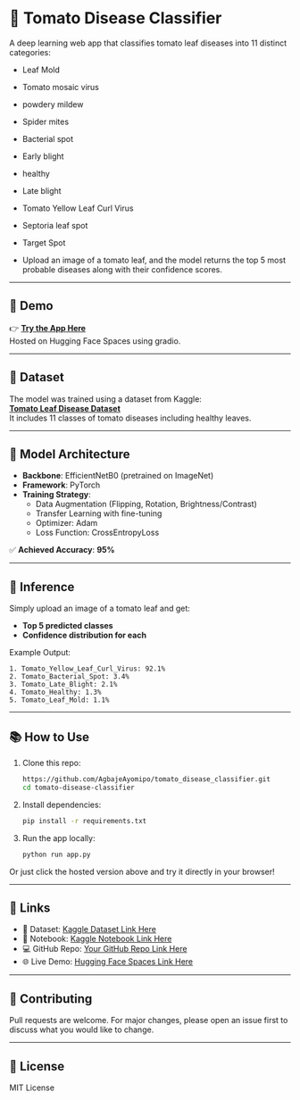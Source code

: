 # 🍅 Tomato Disease Classifier

A deep learning web app that classifies tomato leaf diseases into 11 distinct categories:
   * Leaf Mold
   * Tomato mosaic virus
   * powdery mildew
   * Spider mites
   * Bacterial spot
   * Early blight
   * healthy
   * Late blight
   * Tomato Yellow Leaf Curl Virus
   * Septoria leaf spot
   * Target Spot
   
* Upload an image of a tomato leaf, and the model returns the top 5 most probable diseases along with their confidence scores.

---

## 🚀 Demo

👉 **[Try the App Here](https://huggingface.co/spaces/AyoAgbaje/tomato_disease_classifier)**  
Hosted on Hugging Face Spaces using gradio.

---

## 📂 Dataset

The model was trained using a dataset from Kaggle:  
**[Tomato Leaf Disease Dataset](https://www.kaggle.com/datasets/cookiefinder/tomato-disease-multiple-sources)**  
It includes 11 classes of tomato diseases including healthy leaves.

---

## 🧠 Model Architecture

- **Backbone**: EfficientNetB0 (pretrained on ImageNet)  
- **Framework**: PyTorch  
- **Training Strategy**:  
  - Data Augmentation (Flipping, Rotation, Brightness/Contrast)
  - Transfer Learning with fine-tuning
  - Optimizer: Adam  
  - Loss Function: CrossEntropyLoss

✅ **Achieved Accuracy**: **95%**

---

## 🧪 Inference

Simply upload an image of a tomato leaf and get:
- **Top 5 predicted classes**
- **Confidence distribution for each**

Example Output:
```
1. Tomato_Yellow_Leaf_Curl_Virus: 92.1%
2. Tomato_Bacterial_Spot: 3.4%
3. Tomato_Late_Blight: 2.1%
4. Tomato_Healthy: 1.3%
5. Tomato_Leaf_Mold: 1.1%
```

---

## 📚 How to Use

1. Clone this repo:
   ```bash
   https://github.com/AgbajeAyomipo/tomato_disease_classifier.git
   cd tomato-disease-classifier
   ```

2. Install dependencies:
   ```bash
   pip install -r requirements.txt
   ```

3. Run the app locally:
   ```bash
   python run app.py
   ```

Or just click the hosted version above and try it directly in your browser!

---

## 🔗 Links

- 📁 Dataset: [Kaggle Dataset Link Here](https://www.kaggle.com/datasets/cookiefinder/tomato-disease-multiple-sources)  
- 📓 Notebook: [Kaggle Notebook Link Here](https://www.kaggle.com/code/agbajeayomipo/disease-classifier-efficientnetb0-acc-95)  
- 💻 GitHub Repo: [Your GitHub Repo Link Here](https://github.com/AgbajeAyomipo/tomato_disease_classifier.git)  
- 🌐 Live Demo: [Hugging Face Spaces Link Here](https://huggingface.co/spaces/AyoAgbaje/tomato_disease_classifier)

---

## 🙌 Contributing

Pull requests are welcome. For major changes, please open an issue first to discuss what you would like to change.

---

## 📜 License

MIT License